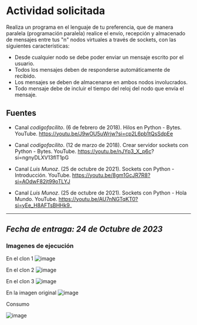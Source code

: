 # Actividad solicitada
Realiza un programa en el lenguaje de tu preferencia, que de manera paralela (programación paralela) realice el envío, recepción y almacenado de mensajes entre tus
"n" nodos virtuales a través de sockets, con las siguientes características:

- Desde cualquier nodo se debe poder enviar un mensaje escrito por el usuario.
- Todos los mensajes deben de responderse automáticamente de recibido.
- Los mensajes se deben de almacenarse en ambos nodos involucrados.
- Todo mensaje debe de incluir el tiempo del reloj del nodo que envía el mensaje.

## Fuentes
* Canal *codigofacilito*. (6 de febrero de 2018). Hilos en Python - Bytes. YouTube. https://youtu.be/J9wOU5uWrjw?si=cp2L6pb1tQsSdpEe
* Canal *codigofacilito*. (12 de marzo de 2018). Crear servidor sockets con Python - Bytes. YouTube. https://youtu.be/nJYp3_X_p6c?
si=ngnyDLXV13flT1pG
* Canal *Luis Munoz*. (25 de octubre de 2021). Sockets con Python - Introducción. YouTube. https://youtu.be/8gm1GcJR7R8?si=AOdwF82jt99oTLYJ

* Canal *Luis Munoz*. (25 de octubre de 2021). Sockets con Python - Hola Mundo. YouTube. https://youtu.be/AU7nNGTqKT0?si=yEe_H8AFTsBHHk9_

---
*__Fecha de entraga__: 24 de Octubre de 2023*
---
### Imagenes de ejecución

En el clon 1
![image](https://github.com/CarlosOdetteDLCL080301/SocketPython/assets/54251397/60a89aaf-05be-4a3f-8d61-77148930c308)


En el clon 2
![image](https://github.com/CarlosOdetteDLCL080301/SocketPython/assets/54251397/fe4b013c-a447-4d80-a1cb-988b94beb6b5)


En el clon 3
![image](https://github.com/CarlosOdetteDLCL080301/SocketPython/assets/54251397/e8c5a4ad-4411-41d7-931e-69d823e97327)

En la imagen original
![image](https://github.com/CarlosOdetteDLCL080301/SocketPython/assets/54251397/14bbd715-8e26-47bd-8a98-ece86cd4b849)

Consumo

![image](https://github.com/CarlosOdetteDLCL080301/SocketPython/assets/54251397/3613fca8-e246-4db2-a135-1a76c2f6feb9)
